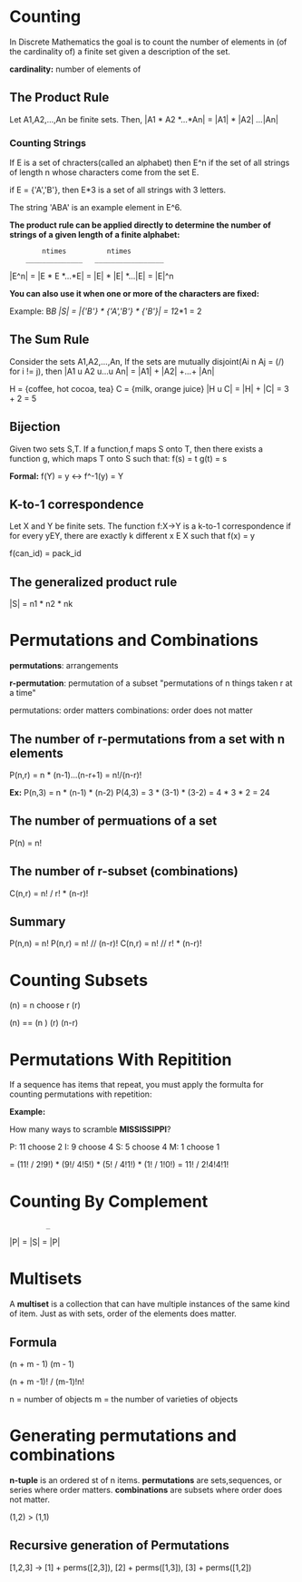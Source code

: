 # Counting

In Discrete Mathematics the goal is to count the number of elements in (of the cardinality of) a finite set given a description of the set.

**cardinality:** number of elements of

## The Product Rule

Let A1,A2,...,An be finite sets. Then,
|A1 * A2 *...*An| = |A1| * |A2| *...*|An|

### Counting Strings

If E is a set of chracters(called an alphabet) then E^n if the set of all strings of length n whose characters come from the set E.

if E = {'A','B'}, then E*3 is a set of all strings with 3 letters.

The string 'ABA' is an example element in E^6.

**The product rule can be applied directly to determine the number of strings of a given length of a finite alphabet:**

            ntimes          ntimes
        ______________   _________________
|E^n| = |E * E *...*E| = |E| * |E| *...|E| = |E|^n

**You can also use it when one or more of the characters are fixed:**

Example: B*B
|S| = |{'B'} * {'A','B'} * {'B'}| =  1*2*1 = 2

## The Sum Rule

Consider the sets A1,A2,...,An, If the sets are mutually disjoint(Ai n Aj = (/) for i != j), then |A1 u A2 u...u An| = |A1| + |A2| +...+ |An|

H = {coffee, hot cocoa, tea}
C = {milk, orange juice}
|H u C| = |H| + |C|
        = 3 + 2
        = 5

## Bijection

Given two sets S,T. If a function,f maps S onto T, then there exists a function g, which maps T onto S such that:
f(s) = t
g(t) = s

**Formal:**
f(Y) = y <-> f^-1(y) = Y

## K-to-1 correspondence

Let X and Y be finite sets. The function f:X->Y is a k-to-1 correspondence if for every yEY, there are exactly k different x E X such that f(x) = y

f(can_id) = pack_id

## The generalized product rule

|S| = n1 * n2 * nk

# Permutations and Combinations

**permutations**: arrangements

**r-permutation**: permutation of a subset
"permutations of n things taken r at a time"

permutations: order matters
combinations: order does not matter

## The number of r-permutations from a set with n elements

P(n,r) = n * (n-1)...(n-r+1) = n!/(n-r)!

**Ex:**
P(n,3) = n * (n-1) * (n-2)
P(4,3) = 3 * (3-1) * (3-2)
       = 4 * 3 * 2
       = 24

## The number of permuations of a set

P(n) = n!

## The number of r-subset (combinations)

C(n,r) = n! / r! * (n-r)!

## Summary

P(n,n) = n!
P(n,r) = n! // (n-r)!
C(n,r) = n! // r! *  (n-r)!

# Counting Subsets

(n) = n choose r
(r)

(n) == (n  )
(r)    (n-r)

# Permutations With Repitition

If a sequence has items that repeat, you must apply the formulta for counting permutations with repetition:

**Example:**

How many ways to scramble **MISSISSIPPI**?

P: 11 choose 2
I: 9 choose 4
S: 5 choose 4
M: 1 choose 1

= (11! / 2!9!) * (9!/ 4!5!) * (5! / 4!1!) * (1! / 1!0!)
= 11! / 2!4!4!1!

# Counting By Complement
             _
|P| = |S| = |P|

# Multisets

A **multiset** is a collection that can have multiple instances of the same kind of item. Just as with sets, order of the elements does matter.

## Formula

(n + m - 1)
(m - 1)

(n + m -1)! / (m-1)!n!

n = number of objects
m = the number of varieties of objects

# Generating permutations and combinations

**n-tuple** is an ordered st of n items.
**permutations** are sets,sequences, or series where order matters.
**combinations** are subsets where order does not matter.

(1,2) > (1,1)

## Recursive generation of Permutations

[1,2,3] ->  [1] + perms([2,3]),
            [2] + perms([1,3]),
            [3] + perms([1,2])